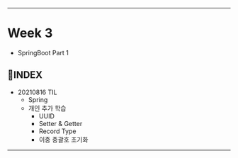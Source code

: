 ___
# Week 3
- SpringBoot Part 1

## 📌INDEX
- 20210816 TIL
  - Spring
  - 개인 추가 학습
    - UUID
    - Setter & Getter
    - Record Type
    - 이중 중괄호 초기화
___